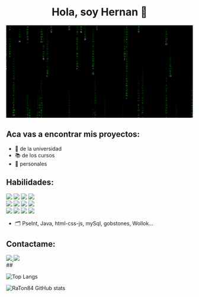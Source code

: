 <div align="center"> <h1>Hola, soy Hernan 👋</h1>

 <div align="center">      
        <img src="matrix.gif" alt="logo-unahur" width="700" height="250" />
    </div>
 </div>
 
## Aca vas a encontrar mis proyectos:
- 🏫 de la universidad
- 📚 de los cursos
- 💼 personales

## Habilidades:

<div>
 <img src=https://img.shields.io/badge/Java-ED8B00?style=for-the-badge&logo=openjdk&logoColor=white />  
 <img src=https://img.shields.io/badge/MySQL-00000F?style=for-the-badge&logo=mysql&logoColor=white /> 
 <img src=https://img.shields.io/badge/MariaDB-003545?style=for-the-badge&logo=mariadb&logoColor=white /> 
 <img src=https://img.shields.io/badge/Oracle-F80000?style=for-the-badge&logo=Oracle&logoColor=white /> 
</div> 
<div>
 <img src=https://img.shields.io/badge/HTML5-E34F26?style=for-the-badge&logo=html5&logoColor=white />
 <img src=https://img.shields.io/badge/CSS3-1572B6?style=for-the-badge&logo=css3&logoColor=white />
 <img src=https://img.shields.io/badge/Bootstrap-563D7C?style=for-the-badge&logo=bootstrap&logoColor=white />
 <img src=https://img.shields.io/badge/JavaScript-F7DF1E?style=for-the-badge&logo=javascript&logoColor=black />
</div>
<div>
 <img src=https://img.shields.io/badge/IntelliJ_IDEA-000000.svg?style=for-the-badge&logo=intellij-idea&logoColor=white />
 <img src=https://img.shields.io/badge/Visual_Studio-5C2D91?style=for-the-badge&logo=visual%20studio&logoColor=white />
 <img src=https://img.shields.io/badge/apache%20netbeans-1B6AC6?style=for-the-badge&logo=apache%20netbeans%20IDE&logoColor=white />
 <img src=https://img.shields.io/badge/JavaScript-F7DF1E?style=for-the-badge&logo=javascript&logoColor=black />
</div>

- 🗂 PseInt, Java, html-css-js, mySql, gobstones, Wollok...

## Contactame:

<a href="mailto:hjvilez@gmail.com" >
<img src=https://img.shields.io/badge/Gmail-D14836?style=for-the-badge&logo=gmail&logoColor=white />
</a>
<a href="https://www.linkedin.com/in/hernan-viltez-434418297/" >
<img src=https://img.shields.io/badge/LinkedIn-0077B5?style=for-the-badge&logo=linkedin&logoColor=white />
</a>
<br>
##

![Top Langs](https://github-readme-stats.vercel.app/api/top-langs/?username=RaTon84&layout=compact&theme=dark)

![RaTon84 GitHub stats](https://github-readme-stats.vercel.app/api?username=RaTon84&hide=stars,issues,prs&show_icons=true&theme=dark)
<!--
**Her55/Her55** is a ✨ _special_ ✨ repository because its `README.md` (this file) appears on your GitHub profile.

Here are some ideas to get you started:

- 🔭 I’m currently working on ...
- 🌱 I’m currently learning ...
- 👯 I’m looking to collaborate on ...
- 🤔 I’m looking for help with ...
- 💬 Ask me about ...
- 📫 How to reach me: ...
- 😄 Pronouns: ...
- ⚡ Fun fact: ...
-->
